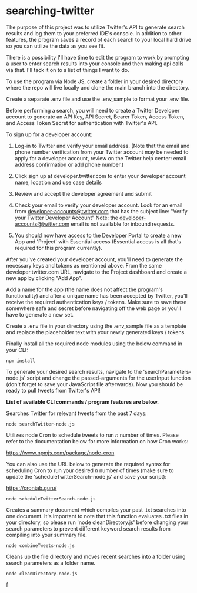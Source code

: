 # searching-twitter
The purpose of this project was to utilize Twitter's API to generate search results and log them to your preferred IDE's console. In addition to other features, the program saves a record of each search to your local hard drive so you can utilize the data as you see fit.

There is a possibility I'll have time to edit the program to work by prompting a user to enter search results into your console and then making api calls via that. I'll tack it on to a list of things I want to do. 

To use the program via Node JS, create a folder in your desired directory where the repo will live locally and clone the main branch into the directory.

Create a separate .env file and use the .env_sample to format your .env file.

Before performing a search, you will need to create a Twitter Developer account to generate an API Key, API Secret, Bearer Token, Access Token, and Access Token Secret for authentication with Twitter's API.

To sign up for a developer account:

1) Log-in to Twitter and verify your email address. (Note that the email and phone number verification from your Twitter account may be needed to apply for a developer account, review on the Twitter help center: email address confirmation or add phone number.)

2) Click sign up at developer.twitter.com to enter your developer account name, location and use case details

3) Review and accept the developer agreement and submit

4) Check your email to verify your developer account. Look for an email from developer-accounts@twitter.com that has the subject line: "Verify your Twitter Developer Account" Note: the developer-accounts@twitter.com email is not available for inbound requests.

5) You should now have access to the Developer Portal to create a new App and 'Project' with Essential access (Essential access is all that's required for this program currently).

After you've created your developer account, you'll need to generate the necessary keys and tokens as mentioned above. From the same developer.twitter.com URL, navigate to the Project dashboard and create a new app by clicking "Add App". 

Add a name for the app (the name does not affect the program's functionality) and after a unique name has been accepted by Twitter, you'll receive the required authentication keys / tokens. Make sure to save these somewhere safe and secret before navigating off the web page or you'll have to generate a new set. 

Create a .env file in your directory using the .env_sample file as a template and replace the placeholder text with your newly generated keys / tokens.

Finally install all the required node modules using the below command in your CLI: 
```
npm install
```

To generate your desired search results, navigate to the 'searchParameters-node.js' script and change the passed-arguments for the userInput function (don't forget to save your JavaScript file afterwards). Now you should be ready to pull tweets from Twitter's API!

**List of available CLI commands / program features are below.**

Searches Twitter for relevant tweets from the past 7 days:
```
node searchTwitter-node.js
```

Utilizes node Cron to schedule tweets to run _n_ number of times. Please refer to the documentation below for more information on how Cron works:

https://www.npmjs.com/package/node-cron

You can also use the URL below to generate the required syntax for scheduling Cron to run your desired _n_ number of times (make sure to update the 'scheduleTwitterSearch-node.js' and save your script): 

https://crontab.guru/

```
node scheduleTwitterSearch-node.js
```

Creates a summary document which compiles your past .txt searches into one document. It's important to note that this function evaluates .txt files in your directory, so please run 'node cleanDirectory.js' before changing your search parameters to prevent different keyword search results from compiling into your summary file.
```
node combineTweets-node.js
```

Cleans up the file directory and moves recent searches into a folder using search parameters as a folder name.
```
node cleanDirectory-node.js
```
f
